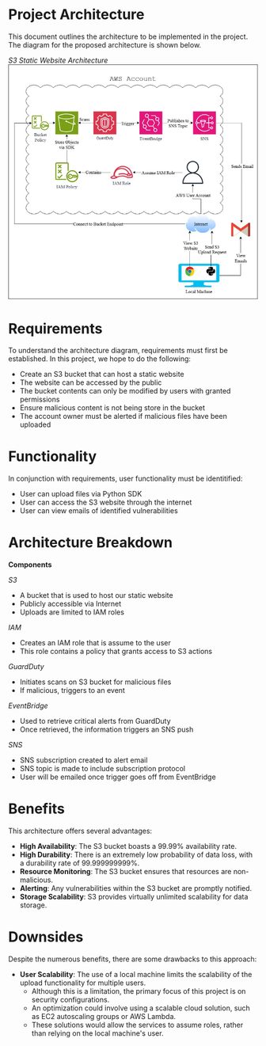 # Project Architecture

This document outlines the architecture to be implemented in the project. The diagram for the proposed architecture is shown below.

*S3 Static Website Architecture*
![s3-website-architecture](s3-website-project-architecture.jpg)

# Requirements
To understand the architecture diagram, requirements must first be established.  In this project, we hope to do the following:
- Create an S3 bucket that can host a static website
- The website can be accessed by the public
- The bucket contents can only be modified by users with granted permissions 
- Ensure malicious content is not being store in the bucket
- The account owner must be alerted if malicious files have been uploaded

# Functionality
In conjunction with requirements, user functionality must be identitified:
- User can upload files via Python SDK
- User can access the S3 website through the internet
- User can view emails of identified vulnerabilities

# Architecture Breakdown
**Components**

*S3* 
  - A bucket that is used to host our static website
  - Publicly accessible via Internet
  - Uploads are limited to IAM roles

*IAM*
  - Creates an IAM role that is assume to the user
  - This role contains a policy that grants access to S3 actions

*GuardDuty*
  - Initiates scans on S3 bucket for malicious files
  - If malicious, triggers to an event

*EventBridge*
  - Used to retrieve critical alerts from GuardDuty
  - Once retrieved, the information triggers an SNS push

*SNS*
  - SNS subscription created to alert email
  - SNS topic is made to include subscription protocol
  - User will be emailed once trigger goes off from EventBridge

# Benefits
This architecture offers several advantages:
- **High Availability**: The S3 bucket boasts a 99.99% availability rate.
- **High Durability**: There is an extremely low probability of data loss, with a durability rate of 99.999999999%.
- **Resource Monitoring**: The S3 bucket ensures that resources are non-malicious.
- **Alerting**: Any vulnerabilities within the S3 bucket are promptly notified.
- **Storage Scalability**: S3 provides virtually unlimited scalability for data storage.

# Downsides
Despite the numerous benefits, there are some drawbacks to this approach:
- **User Scalability**: The use of a local machine limits the scalability of the upload functionality for multiple users.
    - Although this is a limitation, the primary focus of this project is on security configurations.
    - An optimization could involve using a scalable cloud solution, such as EC2 autoscaling groups or AWS Lambda.
    - These solutions would allow the services to assume roles, rather than relying on the local machine's user.
